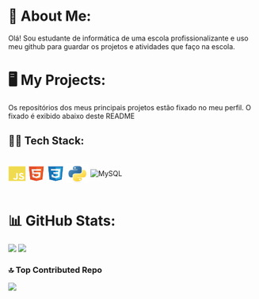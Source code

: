 # 💫 About Me:
Olá! Sou estudante de informática de uma escola profissionalizante e uso meu github para guardar os projetos e atividades que faço na escola.


# 🖥️ My Projects:
Os repositórios dos meus principais projetos estão fixado no meu perfil. O fixado é exibido abaixo deste README


## 👩‍💻 Tech Stack:
<div style="display: inline_block"><br>
  <img align="center" alt="Js" height="30" width="35" src="https://raw.githubusercontent.com/devicons/devicon/master/icons/javascript/javascript-plain.svg">
  <img align="center" alt="HTML5" height="30" width="35" src="https://raw.githubusercontent.com/devicons/devicon/master/icons/html5/html5-original.svg">
  <img align="center" alt="CSS3" height="30" width="35" src="https://raw.githubusercontent.com/devicons/devicon/master/icons/css3/css3-original.svg">
  <img align="center" alt="Python" height="38" width="45" src="https://raw.githubusercontent.com/devicons/devicon/master/icons/python/python-original.svg">
  <img align="center" alt="MySQL" height="75" width="80" src="https://cdn.jsdelivr.net/gh/devicons/devicon@latest/icons/mysql/mysql-original-wordmark.svg">
</div><br/>

# 📊 GitHub Stats:
![](https://github-readme-stats.vercel.app/api/top-langs/?username=lcruzz&theme=nightowl&hide_border=true&include_all_commits=false&count_private=false)
![](https://github-readme-stats.vercel.app/api?username=lcruzz&show_icons=true&theme=nightowl&hide_border=true&include_all_commits=false&count_private=false)

### 🔝 Top Contributed Repo
![](https://github-contributor-stats.vercel.app/api?username=lcruzz&limit=5&theme=nightowl&hide_border=true&combine_all_yearly_contributions=true)